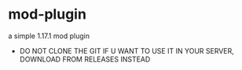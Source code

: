 # mod-plugin
a simple 1.17.1 mod plugin

- DO NOT CLONE THE GIT IF U WANT TO USE IT IN YOUR SERVER, DOWNLOAD FROM RELEASES INSTEAD
